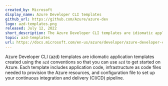 ```yaml
---
created_by: Microsoft
display_name: Azure Developer CLI templates
github_url: https://github.com/Azure/azure-dev
logo: azd-templates.png
released: July 12, 2022
short_description: The Azure Developer CLI templates are idiomatic application templates that accelerate the time it takes to get started on Azure.
topic: azd-templates
url: https://docs.microsoft.com/en-us/azure/developer/azure-developer-cli/overview
---
```


Azure Developer CLI (azd) templates are idiomatic application templates created using the `azd` conventions so that you can use `azd` to get started on Azure. Each template includes application code, infrastructure as code files needed to provision the Azure resources, and configuration file to set up your continuous integration and delivery (CI/CD) pipeline. 